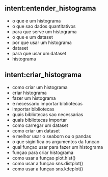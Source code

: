 ## intent:entender_histograma
- o que e um histograma
- o que sao dados quantitativos
- para que serve um histograma
- o que e um dataset
- por que usar um histograma
- dataset
- para que usar um dataset
- histograma

## intent:criar_histograma
- como criar um histograma
- criar histograma
- fazer um histograma 
- e necessario importar bibliotecas
- importar bibliotecas
- quais bibliotecas sao necessarias
- quais bibliotecas importar
- como carregar um dataset
- como criar um dataset
- e melhor usar o seaborn ou o pandas
- o que siginifica os argumentos da funçao
- qual funçao usar para fazer um histograma
- funçao para criar histograma
- como usar a funçao plot.hist()
- como usar a funçao sns.distplot()
- como usar a funçao sns.kdeplot()